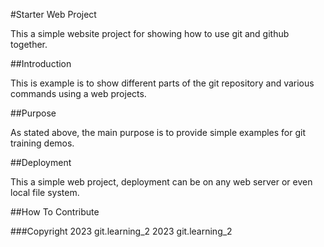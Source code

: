 #Starter Web Project

This a simple website project for showing how to use git and github together.

##Introduction

This is example is to show different parts of the git repository and various commands using a web projects.

##Purpose

As stated above, the main purpose is to provide simple examples for git training demos.

##Deployment

This a simple web project, deployment can be on any web server or even local file system.

##How To Contribute

###Copyright
2023 git.learning_2
2023 git.learning_2